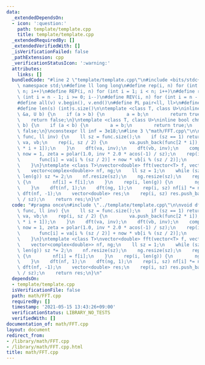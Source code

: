 ```yaml
---
data:
  _extendedDependsOn:
  - icon: ':question:'
    path: template/template.cpp
    title: template/template.cpp
  _extendedRequiredBy: []
  _extendedVerifiedWith: []
  _isVerificationFailed: false
  _pathExtension: cpp
  _verificationStatusIcon: ':warning:'
  attributes:
    links: []
  bundledCode: "#line 2 \"template/template.cpp\"\n#include <bits/stdc++.h>\nusing\
    \ namespace std;\n#define ll long long\n#define rep(i, n) for (int i = 0; i <\
    \ n; i++)\n#define REP(i, n) for (int i = 1; i < n; i++)\n#define rev(i, n) for\
    \ (int i = n - 1; i >= 0; i--)\n#define REV(i, n) for (int i = n - 1; i > 0; i--)\n\
    #define all(v) v.begin(), v.end()\n#define PL pair<ll, ll>\n#define PI pair<int,int>\n\
    #define len(s) (int)s.size()\n\ntemplate <class T, class U>\ninline bool chmin(T\
    \ &a, U b) {\n    if (a > b) {\n        a = b;\n        return true;\n    }\n\
    \    return false;\n}\ntemplate <class T, class U>\ninline bool chmax(T &a, U\
    \ b) {\n    if (a < b) {\n        a = b;\n        return true;\n    }\n    return\
    \ false;\n}\nconstexpr ll inf = 3e18;\n#line 3 \"math/FFT.cpp\"\n\nvoid dft(vector<complex<double>>&\
    \ func, ll inv) {\n    ll sz = func.size();\n    if (sz == 1) return;\n    vector<complex<double>>\
    \ va, vb;\n    rep(i, sz / 2) {\n        va.push_back(func[2 * i]);\n        vb.push_back(func[2\
    \ * i + 1]);\n    }\n    dft(va, inv);\n    dft(vb, inv);\n    complex<double>\
    \ now = 1, zeta = polar(1.0, inv * 2.0 * acos(-1) / sz);\n    rep(i, sz) {\n \
    \       func[i] = va[i % (sz / 2)] + now * vb[i % (sz / 2)];\n        now *= zeta;\n\
    \    }\n}\ntemplate <class T>\nvector<double> fft(vector<T> f, vector<T> g) {\n\
    \    vector<complex<double>> nf, ng;\n    ll sz = 1;\n    while (sz < len(f) +\
    \ len(g)) sz *= 2;\n    nf.resize(sz);\n    ng.resize(sz);\n    rep(i, len(f))\
    \ {\n        nf[i] = f[i];\n    }\n    rep(i, len(g)) {\n        ng[i] = g[i];\n\
    \    }\n    dft(nf, 1);\n    dft(ng, 1);\n    rep(i, sz) nf[i] *= ng[i];\n   \
    \ dft(nf, -1);\n    vector<double> res;\n    rep(i, sz) res.push_back(nf[i].real()\
    \ / sz);\n    return res;\n}\n"
  code: "#pragma once\n#include \"../template/template.cpp\"\n\nvoid dft(vector<complex<double>>&\
    \ func, ll inv) {\n    ll sz = func.size();\n    if (sz == 1) return;\n    vector<complex<double>>\
    \ va, vb;\n    rep(i, sz / 2) {\n        va.push_back(func[2 * i]);\n        vb.push_back(func[2\
    \ * i + 1]);\n    }\n    dft(va, inv);\n    dft(vb, inv);\n    complex<double>\
    \ now = 1, zeta = polar(1.0, inv * 2.0 * acos(-1) / sz);\n    rep(i, sz) {\n \
    \       func[i] = va[i % (sz / 2)] + now * vb[i % (sz / 2)];\n        now *= zeta;\n\
    \    }\n}\ntemplate <class T>\nvector<double> fft(vector<T> f, vector<T> g) {\n\
    \    vector<complex<double>> nf, ng;\n    ll sz = 1;\n    while (sz < len(f) +\
    \ len(g)) sz *= 2;\n    nf.resize(sz);\n    ng.resize(sz);\n    rep(i, len(f))\
    \ {\n        nf[i] = f[i];\n    }\n    rep(i, len(g)) {\n        ng[i] = g[i];\n\
    \    }\n    dft(nf, 1);\n    dft(ng, 1);\n    rep(i, sz) nf[i] *= ng[i];\n   \
    \ dft(nf, -1);\n    vector<double> res;\n    rep(i, sz) res.push_back(nf[i].real()\
    \ / sz);\n    return res;\n}\n"
  dependsOn:
  - template/template.cpp
  isVerificationFile: false
  path: math/FFT.cpp
  requiredBy: []
  timestamp: '2021-05-15 13:43:26+09:00'
  verificationStatus: LIBRARY_NO_TESTS
  verifiedWith: []
documentation_of: math/FFT.cpp
layout: document
redirect_from:
- /library/math/FFT.cpp
- /library/math/FFT.cpp.html
title: math/FFT.cpp
---
```

